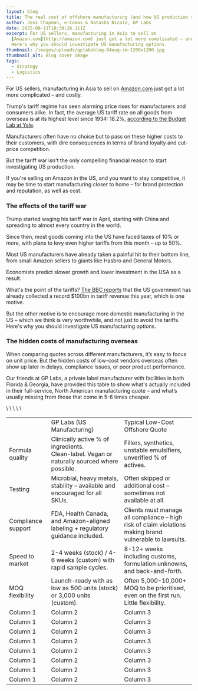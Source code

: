 ```yaml
---
layout: blog
title: The real cost of offshore manufacturing (and how US production solves it!)
author: Jess Chapman, e-Comas & Natasha Nicole, GP Labs
date: 2025-08-11T10:39:26.111Z
excerpt: For US sellers, manufacturing in Asia to sell on
  [Amazon.com](http://amazon.com) just got a lot more complicated – and costly.
  Here's why you should investigate US manufacturing options.
thumbnail: /images/uploads/gplabsblog-04aug-sm-1200x1200.jpg
thumbnail_alt: Blog cover image
tags:
  - Strategy
  - Logistics
---
```

<!--StartFragment-->

For US sellers, manufacturing in Asia to sell on [Amazon.com](http://amazon.com) just got a lot more complicated – and costly. 

Trump's tariff regime has seen alarming price rises for manufacturers and consumers alike. In fact, the average US tariff rate on all goods from overseas is at its highest level since 1934: 18.2%, [according to the Budget Lab at Yale](https://budgetlab.yale.edu/research/state-us-tariffs-july-28-2025).

Manufacturers often have no choice but to pass on these higher costs to their customers, with dire consequences in terms of brand loyalty and cut-price competition. 

But the tariff war isn't the only compelling financial reason to start investigating US production.

If you're selling on Amazon in the US, and you want to stay competitive, it may be time to start manufacturing closer to home – for brand protection and reputation, as well as cost. 

### The effects of the tariff war

Trump started waging his tariff war in April, starting with China and spreading to almost every country in the world. 

Since then, most goods coming into the US have faced taxes of 10% or more, with plans to levy even higher tariffs from this month – up to 50%. 

Most US manufacturers have already taken a painful hit to their bottom line, from small Amazon sellers to giants like Hasbro and General Motors. 

Economists predict slower growth and lower investment in the USA as a result. 

What's the point of the tariffs? [The BBC reports](https://www.bbc.co.uk/news/articles/cqx2xx8qpl4o) that the US government has already collected a record $100bn in tariff revenue this year, which is one motive.

But the other motive is to encourage more domestic manufacturing in the US – which we think is very worthwhile, and not just to avoid the tariffs. Here's why you should investigate US manufacturing options. 

### The hidden costs of manufacturing overseas 

When comparing quotes across different manufacturers, it’s easy to focus on unit price. But the hidden costs of low-cost vendors overseas often show up later in delays, compliance issues, or poor product performance.

Our friends at GP Labs, a private label manufacturer with facilities in both Florida & Georgia, have provided this table to show what's actually included in their full-service, North American manufacturing quote – and what’s usually missing from those that come in 5-6 times cheaper.

<table>
  <tr> 
    <td></td>
    <td>GP Labs (US Manufacturing)</td>
    <td>Typical Low-Cost Offshore Quote</td>
  </tr>
  <tr> 
    <td>Formula quality</td>
    <td>Clinically active % of ingredients. <br> Clean-label. Vegan or naturally sourced where possible.</td>
    <td>Fillers, synthetics, unstable emulsifiers, unverified % of actives.</td>
  </tr>
    <td>Testing</td>
    <td>Microbial, heavy metals, stability – available and encouraged for all SKUs.</td>
    <td>Often skipped or additional cost – sometimes not available at all.</td>
  </tr>
  <tr> 
    <td>Compliance support</td>
    <td>FDA, Health Canada, and Amazon-aligned labeling + regulatory guidance included.</td>
    <td>Clients must manage all compliance – high risk of claim violations making brand vulnerable to lawsuits.</td>
  </tr>\
 <td>Speed to market</td>
    <td>2-4 weeks (stock) / 4-6 weeks (custom) with rapid sample cycles.</td>
    <td>8-12+ weeks including customs, formulation unknowns, and back-and-forth.</td>
  </tr>
  <tr> 
    <td>MOQ flexibility</td>
    <td>Launch-ready with as low as 500 units (stock) or 3,000 units (custom).</td>
    <td>Often 5,000-10,000+ MOQ to be prioritised, even on the first run. Little flexibility.</td>
  </tr>\
  <td>Column 1</td>
    <td>Column 2</td>
    <td>Column 3</td>
  </tr>
  <tr> 
    <td>Column 1</td>
    <td>Column 2</td>
    <td>Column 3</td>
  </tr>\
  <td>Column 1</td>
    <td>Column 2</td>
    <td>Column 3</td>
  </tr>
  <tr> 
    <td>Column 1</td>
    <td>Column 2</td>
    <td>Column 3</td>
  </tr>\
  <td>Column 1</td>
    <td>Column 2</td>
    <td>Column 3</td>
  </tr>
  <tr> 
    <td>Column 1</td>
    <td>Column 2</td>
    <td>Column 3</td>
  </tr>\
  <td>Column 1</td>
    <td>Column 2</td>
    <td>Column 3</td>
  </tr>
  <tr> 
    <td>Column 1</td>
    <td>Column 2</td>
    <td>Column 3</td>
  </tr>
</table>


<!--EndFragment-->